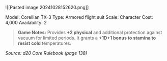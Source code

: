 ![[Pasted image 20241028152620.png]]

Model: Corellian TX-3
Type: Armored flight suit
Scale: Character
Cost: 4,000
Availability: 2

> **Game Notes:** 
> Provides **+2 physical** and additional protection against vacuum for limited periods. It grants a **+1D+1 bonus to stamina to resist cold** temperatures.

*Source: d20 Core Rulebook (page 138)*
